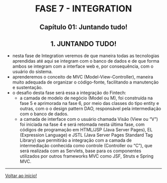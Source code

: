 <div id="fase07" align="center">
<h1>FASE 7 - INTEGRATION</h1>
<h2>Capítulo 01: Juntando tudo!</h2>
</div>

<div align="center">
<h2>1. JUNTANDO TUDO!</h2>
</div>

- nesta fase de Integration veremos de que maneira todas as tecnologias aprendidas até aqui se integram com o banco de dados e de que forma ambos se integram com a interface web e, por consequência, com o usuário do sistema.
- aprenderemos o conceito de MVC (Model-View-Controller), maneira muito adequada de organizar o código-fonte, facilitando a manutenção e sustentação. 
- o desafio desta fase será essa a integração do Fintech: 
  - a camada de modelo de negócio (Model ou M), foi construída na fase 5 e aprimorada na fase 6, por meio das classes do tipo entity e outras, com o o design pattern DAO, responsável pela intermediação com o banco de dados. 
  - a camada de interface com o usuário chamada Visão (View ou “V”) foi iniciada na fase 4 e será retomada nesta última fase, com códigos de programação em HTML/JSP (Java Server Pages), EL (Expression Language) e JSTL (Java Server Pages Standard Tag Library) que permitirão a integração com a camada de intermediação conhecida como controle (Controller ou “C”), que será realizada com as Servlets, base para os componentes utilizados por outros frameworks MVC como JSF, Struts e Spring MVC.

--- 

[Voltar ao início!](https://github.com/monicaquintal/fintech)